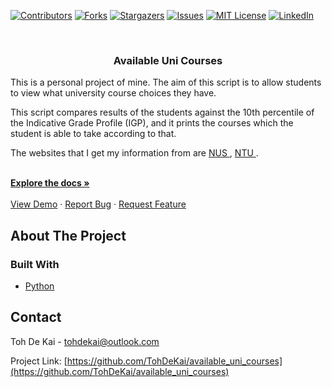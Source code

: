 <!--
*** Thanks for checking out this README Template. If you have a suggestion that would
*** make this better, please fork the repo and create a pull request or simply open
*** an issue with the tag "enhancement".
*** Thanks again! Now go create something AMAZING! :D
***
***
***
*** To avoid retyping too much info. Do a search and replace for the following:
*** github_username, repo_name, twitter_handle, email
-->





<!-- PROJECT SHIELDS -->
<!--
*** I'm using markdown "reference style" links for readability.
*** Reference links are enclosed in brackets [ ] instead of parentheses ( ).
*** See the bottom of this document for the declaration of the reference variables
*** for contributors-url, forks-url, etc. This is an optional, concise syntax you may use.
*** https://www.markdownguide.org/basic-syntax/#reference-style-links
-->
[![Contributors][contributors-shield]][contributors-url]
[![Forks][forks-shield]][forks-url]
[![Stargazers][stars-shield]][stars-url]
[![Issues][issues-shield]][issues-url]
[![MIT License][license-shield]][license-url]
[![LinkedIn][linkedin-shield]][linkedin-url]



<!-- PROJECT LOGO -->
<br />
<p align="center">

  <h3 align="center">Available Uni Courses</h3>

  <p align="center">
    <p>
    This is a personal project of mine. The aim of this script is to allow students to view what university course choices they have.
    </p>
    <p>
    This script compares results of the students against the 10th percentile of the Indicative Grade Profile (IGP), and it prints the courses which the student is able to take according to that.
    </p>
    <p>
    The websites that I get my information from are <a href = "http://www.nus.edu.sg/oam/undergraduate-programmes/indicative-grade-profile-(igp)"> NUS </a> , <a href = "https://www3.ntu.edu.sg/oad2/website_files/IGP/NTU_IGP.pdf"> NTU </a>.
    </p>
    <br />
    <a href="https://github.com/TohDeKai/available_uni_courses"><strong>Explore the docs »</strong></a>
    <br />
    <br />
    <a href="https://github.com/TohDeKai/available_uni_courses">View Demo</a>
    ·
    <a href="https://github.com/TohDeKai/available_uni_courses/issues">Report Bug</a>
    ·
    <a href="https://github.com/TohDeKai/available_uni_courses/issues">Request Feature</a>
  </p>
</p>




<!-- ABOUT THE PROJECT -->
## About The Project

### Built With

* [Python](https://www.python.org/)



<!-- CONTACT -->
## Contact

Toh De Kai  - tohdekai@outlook.com

Project Link: [https://github.com/TohDeKai/available_uni_courses](https://github.com/TohDeKai/available_uni_courses)







<!-- MARKDOWN LINKS & IMAGES -->
<!-- https://www.markdownguide.org/basic-syntax/#reference-style-links -->
[contributors-shield]: https://img.shields.io/github/contributors/TohDeKai/repo.svg?style=flat-square
[contributors-url]: https://github.com/TohDeKai/repo/graphs/contributors
[forks-shield]: https://img.shields.io/github/forks/TohDeKai/repo.svg?style=flat-square
[forks-url]: https://github.com/TohDeKai/repo/network/members
[stars-shield]: https://img.shields.io/github/stars/TohDeKai/repo.svg?style=flat-square
[stars-url]: https://github.com/TohDeKai/repo/stargazers
[issues-shield]: https://img.shields.io/github/issues/TohDeKai/repo.svg?style=flat-square
[issues-url]: https://github.com/TohDeKai/repo/issues
[license-shield]: https://img.shields.io/github/license/TohDeKai/repo.svg?style=flat-square
[license-url]: https://github.com/TohDeKai/repo/blob/master/LICENSE.txt
[linkedin-shield]: https://img.shields.io/badge/-LinkedIn-black.svg?style=flat-square&logo=linkedin&colorB=555
[linkedin-url]: https://linkedin.com/in/TohDeKai
[product-screenshot]: images/screenshot.png